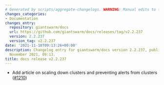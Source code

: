 ```yaml
---
# Generated by scripts/aggregate-changelogs. WARNING: Manual edits to this files will be overwritten.
changes_categories:
- Documentation
changes_entry:
  repository: giantswarm/docs
  url: https://github.com/giantswarm/docs/releases/tag/v2.2.237
  version: 2.2.237
  version_tag: v2.2.237
date: '2021-11-18T09:13:26+00:00'
description: Changelog entry for giantswarm/docs version 2.2.237, published on 18
  November 2021, 09:13.
title: docs release v2.2.237
---
```


- Add article on scaling down clusters and preventing alerts from clusters ([#1210](https://github.com/giantswarm/docs/pull/1210))
